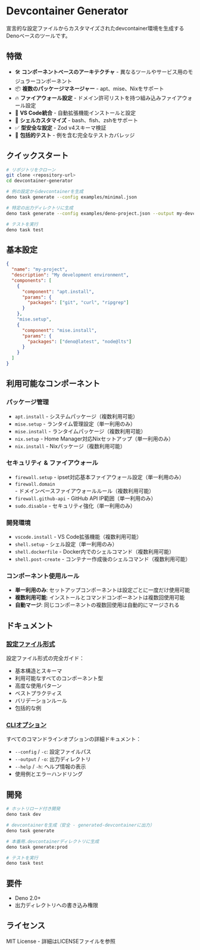 # Devcontainer Generator

宣言的な設定ファイルからカスタマイズされたdevcontainer環境を生成するDenoベースのツールです。

## 特徴

- 🛠️ **コンポーネントベースのアーキテクチャ** -
  異なるツールやサービス用のモジュラーコンポーネント
- 📦 **複数のパッケージマネージャー** - apt、mise、Nixをサポート
- 🔥 **ファイアウォール設定** -
  ドメイン許可リストを持つ組み込みファイアウォール設定
- 🎨 **VS Code統合** - 自動拡張機能インストールと設定
- 🐚 **シェルカスタマイズ** - bash、fish、zshをサポート
- ✅ **型安全な設定** - Zod v4スキーマ検証
- 🧪 **包括的テスト** - 例を含む完全なテストカバレッジ

## クイックスタート

```bash
# リポジトリをクローン
git clone <repository-url>
cd devcontainer-generator

# 例の設定からdevcontainerを生成
deno task generate --config examples/minimal.json

# 特定の出力ディレクトリに生成
deno task generate --config examples/deno-project.json --output my-devcontainer

# テストを実行
deno task test
```

## 基本設定

```json
{
  "name": "my-project",
  "description": "My development environment",
  "components": [
    {
      "component": "apt.install",
      "params": {
        "packages": ["git", "curl", "ripgrep"]
      }
    },
    "mise.setup",
    {
      "component": "mise.install",
      "params": {
        "packages": ["deno@latest", "node@lts"]
      }
    }
  ]
}
```

## 利用可能なコンポーネント

### パッケージ管理

- `apt.install` - システムパッケージ（複数利用可能）
- `mise.setup` - ランタイム管理設定（単一利用のみ）
- `mise.install` - ランタイムパッケージ（複数利用可能）
- `nix.setup` - Home Manager対応Nixセットアップ（単一利用のみ）
- `nix.install` - Nixパッケージ（複数利用可能）

### セキュリティ & ファイアウォール

- `firewall.setup` - ipset対応基本ファイアウォール設定（単一利用のみ）
- `firewall.domain` - ドメインベースファイアウォールルール（複数利用可能）
- `firewall.github-api` - GitHub API IP範囲（単一利用のみ）
- `sudo.disable` - セキュリティ強化（単一利用のみ）

### 開発環境

- `vscode.install` - VS Code拡張機能（複数利用可能）
- `shell.setup` - シェル設定（単一利用のみ）
- `shell.dockerfile` - Docker内でのシェルコマンド（複数利用可能）
- `shell.post-create` - コンテナー作成後のシェルコマンド（複数利用可能）

### コンポーネント使用ルール

- **単一利用のみ**: セットアップコンポーネントは設定ごとに一度だけ使用可能
- **複数利用可能**: インストールとコマンドコンポーネントは複数回使用可能
- **自動マージ**: 同じコンポーネントの複数回使用は自動的にマージされる

## ドキュメント

### [設定ファイル形式](docs/config-format.ja.md)

設定ファイル形式の完全ガイド：

- 基本構造とスキーマ
- 利用可能なすべてのコンポーネント型
- 高度な使用パターン
- ベストプラクティス
- バリデーションルール
- 包括的な例

### [CLIオプション](docs/cli-options.ja.md)

すべてのコマンドラインオプションの詳細ドキュメント：

- `--config` / `-c`: 設定ファイルパス
- `--output` / `-o`: 出力ディレクトリ
- `--help` / `-h`: ヘルプ情報の表示
- 使用例とエラーハンドリング

## 開発

```bash
# ホットリロード付き開発
deno task dev

# devcontainerを生成（安全 - generated-devcontainerに出力）
deno task generate

# 本番用.devcontainerディレクトリに生成
deno task generate:prod

# テストを実行
deno task test
```

## 要件

- Deno 2.0+
- 出力ディレクトリへの書き込み権限

## ライセンス

MIT License - 詳細はLICENSEファイルを参照
